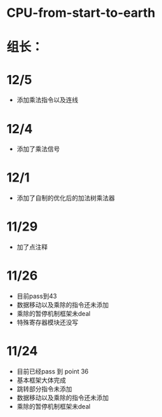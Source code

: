 # CPU-from-start-to-earth
# 组长：
# 12/5
* 添加乘法指令以及连线
# 12/4
* 添加了乘法信号
# 12/1
* 添加了自制的优化后的加法树乘法器
# 11/29
* 加了点注释
# 11/26
* 目前pass到43
* 数据移动以及乘除的指令还未添加
* 乘除的暂停机制框架未deal
* 特殊寄存器模块还没写
# 11/24
* 目前已经pass 到 point 36
* 基本框架大体完成
* 跳转部分指令未添加
* 数据移动以及乘除的指令还未添加
* 乘除的暂停机制框架未deal

